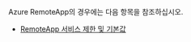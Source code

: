 Azure RemoteApp의 경우에는 다음 항목을 참조하십시오.

- [RemoteApp 서비스 제한 및 기본값](../articles/remoteapp/remoteapp-servicelimits.md)

<!---HONumber=62-->